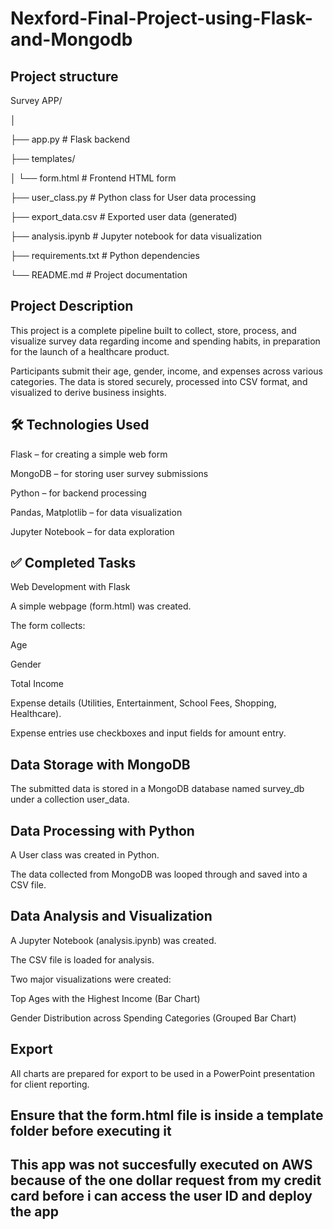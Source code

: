 # Nexford-Final-Project-using-Flask-and-Mongodb

## Project structure

Survey APP/


│

├── app.py                 # Flask backend

├── templates/

│   └── form.html          # Frontend HTML form

├── user_class.py          # Python class for User data processing

├── export_data.csv        # Exported user data (generated)

├── analysis.ipynb         # Jupyter notebook for data visualization

├── requirements.txt       # Python dependencies

└── README.md              # Project documentation


## Project Description
This project is a complete pipeline built to collect, store, process, and visualize survey data regarding income and spending habits, in preparation for the launch of a healthcare product.

Participants submit their age, gender, income, and expenses across various categories. The data is stored securely, processed into CSV format, and visualized to derive business insights.

## 🛠️ Technologies Used
Flask – for creating a simple web form

MongoDB – for storing user survey submissions

Python – for backend processing

Pandas, Matplotlib – for data visualization

Jupyter Notebook – for data exploration

## ✅ Completed Tasks
Web Development with Flask

A simple webpage (form.html) was created.

The form collects:

Age

Gender

Total Income

Expense details (Utilities, Entertainment, School Fees, Shopping, Healthcare).

Expense entries use checkboxes and input fields for amount entry.

## Data Storage with MongoDB

The submitted data is stored in a MongoDB database named survey_db under a collection user_data.

## Data Processing with Python

A User class was created in Python.

The data collected from MongoDB was looped through and saved into a CSV file.

## Data Analysis and Visualization

A Jupyter Notebook (analysis.ipynb) was created.

The CSV file is loaded for analysis.

Two major visualizations were created:

Top Ages with the Highest Income (Bar Chart)

Gender Distribution across Spending Categories (Grouped Bar Chart)

## Export

All charts are prepared for export to be used in a PowerPoint presentation for client reporting.


## Ensure that the form.html file is inside a template folder before executing it

## This app was not succesfully executed on AWS because of the one dollar request from my credit card before i can access the user ID and deploy the app
